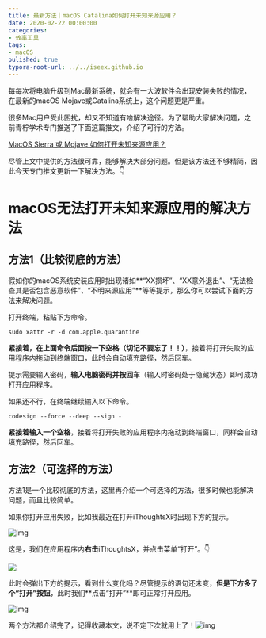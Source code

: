 ```yaml
---
title: 最新方法｜macOS Catalina如何打开未知来源应用？
date: 2020-02-22 00:00:00
categories:
- 效率工具
tags:
- macOS
pulished: true
typora-root-url: ../../iseex.github.io
---
```


每每次将电脑升级到Mac最新系统，就会有一大波软件会出现安装失败的情况，在最新的macOS Mojave或Catalina系统上，这个问题更是严重。

很多Mac用户受此困扰，却又不知道有啥解决途径。为了帮助大家解决问题，之前青柠学术专门推送了下面这篇推文，介绍了可行的方法。

[MacOS Sierra 或 Mojave 如何打开未知来源应用？](http://mp.weixin.qq.com/s?__biz=MzAxNzgyMDg0MQ==&mid=2650454164&idx=1&sn=083f8509af75876bd2cc0d8166b8ec79&chksm=83d1a552b4a62c44a837359e48008b33e72372dcb19ddf33ab20a7812569dd3b57a421fe4ea0&scene=21#wechat_redirect)

尽管上文中提供的方法很可靠，能够解决大部分问题。但是该方法还不够精简，因此今天专门推文更新一下解决方法。👇

#   macOS无法打开未知来源应用的解决方法

## 方法1（比较彻底的方法）

假如你的macOS系统安装应用时出现诸如**“XX损坏”、“XX意外退出”、“无法检查其是否包含恶意软件”、“不明来源应用”**等等提示，那么你可以尝试下面的方法来解决问题。

打开终端，粘贴下方命令。

```
sudo xattr -r -d com.apple.quarantine
```

**紧接着，在上面命令后面按一下空格（切记不要忘了！****！****）**，接着将打开失败的应用程序内拖动到终端窗口，此时会自动填充路径，然后回车。

提示需要输入密码，**输入电脑密码并按回车**（输入时密码处于隐藏状态）即可成功打开应用程序。

如果还不行，在终端继续输入以下命令。


```
codesign --force --deep --sign -
```

**紧接着输入一个空格**，接着将打开失败的应用程序内拖动到终端窗口，同样会自动填充路径，然后回车。

## 方法2（可选择的方法）

方法1是一个比较彻底的方法，这里再介绍一个可选择的方法，很多时候也能解决问题，而且比较简单。

如果你打开应用失败，比如我最近在打开iThoughtsX时出现下方的提示。

![img](https://graph.baidu.com/resource/2228fe3a4eb5e7635dea701582300865.png)

这是，我们在应用程序内**右击**iThoughtsX，并点击菜单“打开”。👇

![](/assets/images/alipay.jpg)

此时会弹出下方的提示，看到什么变化吗？尽管提示的语句还未变，**但是下方多了个“打开”按钮**，此时我们**点击“打开”**即可正常打开应用。

![img](https://upload-images.jianshu.io/upload_images/2787497-64433bb79c8026ad?imageMogr2/auto-orient/strip%7CimageView2/2/w/1240)

两个方法都介绍完了，记得收藏本文，说不定下次就用上了！![img](https://res.wx.qq.com/mpres/htmledition/images/icon/common/emotion_panel/emoji_wx/2_06.png?wxfrom=5&wx_lazy=1&wx_co=1)